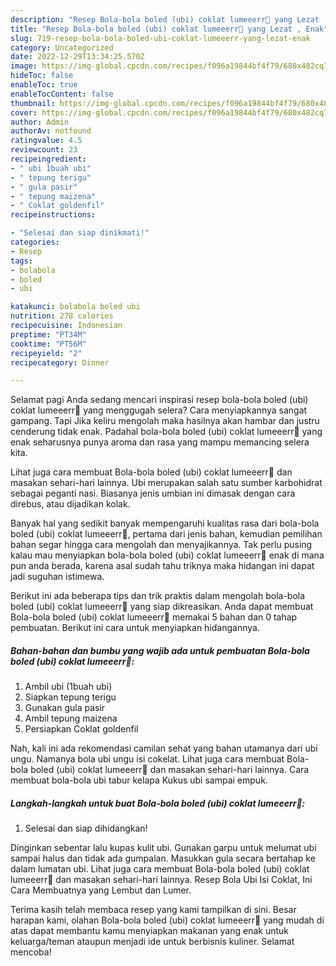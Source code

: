 ```yaml
---
description: "Resep Bola-bola boled (ubi) coklat lumeeerr🌰 yang Lezat , Enak"
title: "Resep Bola-bola boled (ubi) coklat lumeeerr🌰 yang Lezat , Enak"
slug: 719-resep-bola-bola-boled-ubi-coklat-lumeeerr-yang-lezat-enak
category: Uncategorized
date: 2022-12-29T13:34:25.570Z
image: https://img-global.cpcdn.com/recipes/f096a19844bf4f79/680x482cq70/bola-bola-boled-ubi-coklat-lumeeerr-foto-resep-utama.jpg
hideToc: false
enableToc: true
enableTocContent: false
thumbnail: https://img-global.cpcdn.com/recipes/f096a19844bf4f79/680x482cq70/bola-bola-boled-ubi-coklat-lumeeerr-foto-resep-utama.jpg
cover: https://img-global.cpcdn.com/recipes/f096a19844bf4f79/680x482cq70/bola-bola-boled-ubi-coklat-lumeeerr-foto-resep-utama.jpg
author: Admin
authorAv: notfound
ratingvalue: 4.5
reviewcount: 23
recipeingredient:
- " ubi 1buah ubi"
- " tepung terigu"
- " gula pasir"
- " tepung maizena"
- " Coklat goldenfil"
recipeinstructions:

- "Selesai dan siap dinikmati!"
categories:
- Resep
tags:
- bolabola
- boled
- ubi

katakunci: bolabola boled ubi 
nutrition: 278 calories
recipecuisine: Indonesian
preptime: "PT34M"
cooktime: "PT56M"
recipeyield: "2"
recipecategory: Dinner

---
```



Selamat pagi Anda sedang mencari inspirasi resep bola-bola boled (ubi) coklat lumeeerr🌰 yang menggugah selera? Cara menyiapkannya sangat gampang. Tapi Jika keliru mengolah maka hasilnya akan hambar dan justru cenderung tidak enak. Padahal bola-bola boled (ubi) coklat lumeeerr🌰 yang enak seharusnya punya aroma dan rasa yang mampu memancing selera kita.


Lihat juga cara membuat Bola-bola boled (ubi) coklat lumeeerr🌰 dan masakan sehari-hari lainnya. Ubi merupakan salah satu sumber karbohidrat sebagai peganti nasi. Biasanya jenis umbian ini dimasak dengan cara direbus, atau dijadikan kolak.

Banyak hal yang sedikit banyak mempengaruhi kualitas rasa dari bola-bola boled (ubi) coklat lumeeerr🌰, pertama dari jenis bahan, kemudian pemilihan bahan segar hingga cara mengolah dan menyajikannya. Tak perlu pusing kalau mau menyiapkan bola-bola boled (ubi) coklat lumeeerr🌰 enak di mana pun anda berada, karena asal sudah tahu triknya maka hidangan ini dapat jadi suguhan istimewa.


Berikut ini ada beberapa tips dan trik praktis dalam mengolah bola-bola boled (ubi) coklat lumeeerr🌰 yang siap dikreasikan. Anda dapat membuat Bola-bola boled (ubi) coklat lumeeerr🌰 memakai 5 bahan dan 0 tahap pembuatan. Berikut ini cara untuk menyiapkan hidangannya.

<!--inarticleads1-->

##### Bahan-bahan dan bumbu yang wajib ada untuk pembuatan Bola-bola boled (ubi) coklat lumeeerr🌰:

1. Ambil  ubi (1buah ubi)
1. Siapkan  tepung terigu
1. Gunakan  gula pasir
1. Ambil  tepung maizena
1. Persiapkan  Coklat goldenfil


Nah, kali ini ada rekomendasi camilan sehat yang bahan utamanya dari ubi ungu. Namanya bola ubi ungu isi cokelat. Lihat juga cara membuat Bola-bola boled (ubi) coklat lumeeerr🌰 dan masakan sehari-hari lainnya. Cara membuat bola-bola ubi tabur kelapa Kukus ubi sampai empuk. 

<!--inarticleads2-->

##### Langkah-langkah untuk buat Bola-bola boled (ubi) coklat lumeeerr🌰:


1. Selesai dan siap dihidangkan!

Dinginkan sebentar lalu kupas kulit ubi. Gunakan garpu untuk melumat ubi sampai halus dan tidak ada gumpalan. Masukkan gula secara bertahap ke dalam lumatan ubi. Lihat juga cara membuat Bola-bola boled (ubi) coklat lumeeerr🌰 dan masakan sehari-hari lainnya. Resep Bola Ubi Isi Coklat, Ini Cara Membuatnya yang Lembut dan Lumer. 

Terima kasih telah membaca resep yang kami tampilkan di sini. Besar harapan kami, olahan Bola-bola boled (ubi) coklat lumeeerr🌰 yang mudah di atas dapat membantu kamu menyiapkan makanan yang enak untuk keluarga/teman ataupun menjadi ide untuk berbisnis kuliner. Selamat mencoba!
